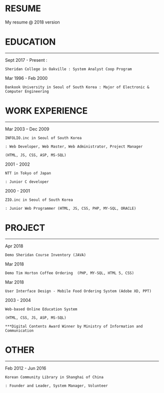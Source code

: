 # RESUME
My resume @ 2018 version

# EDUCATION

---------------------------------------------------------------


Sept 2017 - Present	: 

    Sheridan College in Oakville : System Analyst Coop Program
    
Mar 1996 - Feb 2000	

    Dankook University in Seoul of South Korea : Major of Electronic & Computer Engineering    
    


# WORK EXPERIENCE                 

---------------------------------------------------------------


Mar 2003 – Dec 2009	

    INFOLIO.inc in Seoul of South Korea
    
    : Web Developer, Web Master, Web Administrator, Project Manager
    
    (HTML, JS, CSS, ASP, MS-SQL) 
    
2001 - 2002	

    NTT in Tokyo of Japan
    
    : Junior C developer
    
2000 - 2001	

    ZIO.inc in Seoul of South Korea
    
    : Junior Web Programmer (HTML, JS, CSS, PHP, MY-SQL, ORACLE) 
    


# PROJECT

----------------------------------------------------------------


Apr 2018	

    Demo Sheridan Course Inventory (JAVA) 
    
Mar 2018	

    Demo Tim Horton Coffee Ordering  (PHP, MY-SQL, HTML 5, CSS)
    
Mar 2018	

    User Interface Design - Mobile Food Ordering System (Adobe XD, PPT) 
    
2003 - 2004	

    Web-based Online Education System
    
    (HTML, CSS, JS, ASP, MS-SQL)
    
    ***Digital Contents Award Winner by Ministry of Information and Communication 



# OTHER

----------------------------------------------------------------


Feb 2012 - Jun 2016

    Korean Community Library in Shanghai of China 
    
    : Founder and Leader, System Manager, Volunteer 
    
